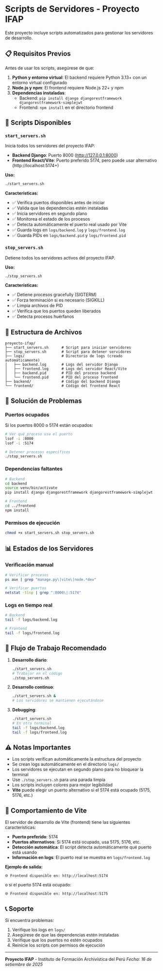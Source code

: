 # Scripts de Servidores - Proyecto IFAP

Este proyecto incluye scripts automatizados para gestionar los servidores de desarrollo.

## 📋 Requisitos Previos

Antes de usar los scripts, asegúrese de que:

1. **Python y entorno virtual**: El backend requiere Python 3.13+ con un entorno virtual configurado
2. **Node.js y npm**: El frontend requiere Node.js 22+ y npm
3. **Dependencias instaladas**:
   - Backend: `pip install django djangorestframework djangorestframework-simplejwt`
   - Frontend: `npm install` en el directorio frontend

## 🚀 Scripts Disponibles

### `start_servers.sh`
Inicia todos los servidores del proyecto IFAP:
- **Backend Django**: Puerto 8000 (http://127.0.0.1:8000)
- **Frontend React/Vite**: Puerto preferido 5174, pero puede usar alternativo (http://localhost:5174+)

**Uso:**
```bash
./start_servers.sh
```

**Características:**
- ✅ Verifica puertos disponibles antes de iniciar
- ✅ Valida que las dependencias estén instaladas
- ✅ Inicia servidores en segundo plano
- ✅ Monitorea el estado de los procesos
- ✅ Detecta automáticamente el puerto real usado por Vite
- ✅ Guarda logs en `logs/backend.log` y `logs/frontend.log`
- ✅ Guarda PIDs en `logs/backend.pid` y `logs/frontend.pid`

### `stop_servers.sh`
Detiene todos los servidores activos del proyecto IFAP.

**Uso:**
```bash
./stop_servers.sh
```

**Características:**
- ✅ Detiene procesos gracefully (SIGTERM)
- ✅ Forza terminación si es necesario (SIGKILL)
- ✅ Limpia archivos de PID
- ✅ Verifica que los puertos queden liberados
- ✅ Detecta procesos huérfanos

## 📁 Estructura de Archivos

```
proyecto-ifap/
├── start_servers.sh      # Script para iniciar servidores
├── stop_servers.sh       # Script para detener servidores
├── logs/                 # Directorio de logs (creado automáticamente)
│   ├── backend.log       # Logs del servidor Django
│   ├── frontend.log      # Logs del servidor React/Vite
│   ├── backend.pid       # PID del proceso backend
│   └── frontend.pid      # PID del proceso frontend
├── backend/              # Código del backend Django
└── frontend/             # Código del frontend React
```

## 🔧 Solución de Problemas

### Puertos ocupados
Si los puertos 8000 o 5174 están ocupados:
```bash
# Ver qué proceso usa el puerto
lsof -i :8000
lsof -i :5174

# Detener procesos específicos
./stop_servers.sh
```

### Dependencias faltantes
```bash
# Backend
cd backend
source venv/bin/activate
pip install django djangorestframework djangorestframework-simplejwt

# Frontend
cd ../frontend
npm install
```

### Permisos de ejecución
```bash
chmod +x start_servers.sh stop_servers.sh
```

## 📊 Estados de los Servidores

### Verificación manual
```bash
# Verificar procesos
ps aux | grep "manage.py\|vite\|node.*dev"

# Verificar puertos
netstat -tlnp | grep ":8000\|:5174"
```

### Logs en tiempo real
```bash
# Backend
tail -f logs/backend.log

# Frontend
tail -f logs/frontend.log
```

## 🎯 Flujo de Trabajo Recomendado

1. **Desarrollo diario**:
   ```bash
   ./start_servers.sh
   # Trabajar en el código
   ./stop_servers.sh
   ```

2. **Desarrollo continuo**:
   ```bash
   ./start_servers.sh &
   # Los servidores se mantienen ejecutándose
   ```

3. **Debugging**:
   ```bash
   ./start_servers.sh
   # En otra terminal
   tail -f logs/backend.log
   tail -f logs/frontend.log
   ```

## ⚠️ Notas Importantes

- Los scripts verifican automáticamente la estructura del proyecto
- Se crean logs automáticamente en el directorio `logs/`
- Los servidores se ejecutan en segundo plano para no bloquear la terminal
- Use `./stop_servers.sh` para una parada limpia
- Los scripts incluyen colores para mejor legibilidad
- **Vite** puede elegir un puerto alternativo si el 5174 está ocupado (5175, 5176, etc.)

## 🔧 Comportamiento de Vite

El servidor de desarrollo de Vite (frontend) tiene las siguientes características:

- **Puerto preferido**: 5174
- **Puertos alternativos**: Si 5174 está ocupado, usa 5175, 5176, etc.
- **Detección automática**: El script detecta automáticamente qué puerto está usando
- **Información en logs**: El puerto real se muestra en `logs/frontend.log`

**Ejemplo de salida:**
```
🌐 Frontend disponible en: http://localhost:5174
```
o si el puerto 5174 está ocupado:
```
🌐 Frontend disponible en: http://localhost:5175
```

## 📞 Soporte

Si encuentra problemas:
1. Verifique los logs en `logs/`
2. Asegúrese de que las dependencias estén instaladas
3. Verifique que los puertos no estén ocupados
4. Reinicie los scripts con permisos de ejecución

---
**Proyecto IFAP** - Instituto de Formación Archivística del Perú
*Fecha: 16 de setiembre de 2025*